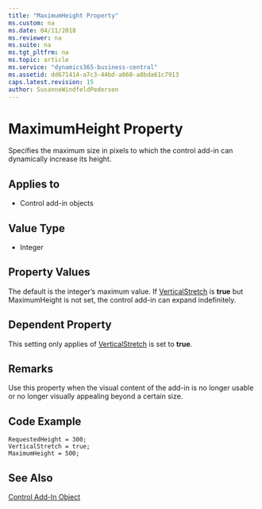 ```yaml
---
title: "MaximumHeight Property"
ms.custom: na
ms.date: 04/11/2018
ms.reviewer: na
ms.suite: na
ms.tgt_pltfrm: na
ms.topic: article
ms.service: "dynamics365-business-central"
ms.assetid: dd671414-a7c3-44bd-a860-a8bda61c7913
caps.latest.revision: 15
author: SusanneWindfeldPedersen
---
```


 

# MaximumHeight Property

Specifies the maximum size in pixels to which the control add-in can dynamically increase its height.

## Applies to
- Control add-in objects
  
## Value Type 
  
-   Integer 

## Property Values
The default is the integer’s maximum value. If [VerticalStretch](devenv-verticalstretch-property.md) is **true** but MaximumHeight is not set, the control add-in can expand indefinitely.

## Dependent Property
This setting only applies of [VerticalStretch](devenv-verticalstretch-property.md) is set to **true**.

## Remarks
Use this property when the visual content of the add-in is no longer usable or no longer visually appealing beyond a certain size.

## Code Example
```
RequestedHeight = 300;
VerticalStretch = true;
MaximumHeight = 500;
```


## See Also  
[Control Add-In Object](../devenv-control-addin-object.md)   
 